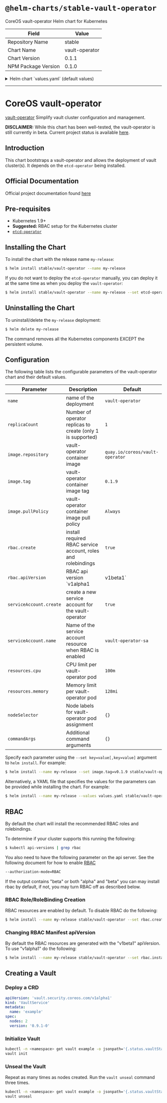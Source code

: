 # `@helm-charts/stable-vault-operator`

CoreOS vault-operator Helm chart for Kubernetes

| Field               | Value          |
| ------------------- | -------------- |
| Repository Name     | stable         |
| Chart Name          | vault-operator |
| Chart Version       | 0.1.1          |
| NPM Package Version | 0.1.0          |

<details>

<summary>Helm chart `values.yaml` (default values)</summary>

```yaml
## Default values for the image
name: vault-operator
replicaCount: 1
image:
  repository: quay.io/coreos/vault-operator
  tag: 0.1.9
  pullPolicy: IfNotPresent

## Install Default RBAC roles and bindings
rbac:
  create: true

## Service account names and whether to create them
serviceAccount:
  create: true
  name:

resources:
  {}
  # limits:
  #   cpu: 100m
  #   memory: 128Mi
  # requests:
  #   cpu: 100m
  #   memory: 128Mi

## additional command arguments go here; will be translated to `--key=value` form
## e.g., analytics: true
commandArgs: {}

## Configurable health checks against the /readyz endpoint that vault-operator exposes
readinessProbe:
  enabled: false
  initialDelaySeconds: 0
  periodSeconds: 10
  timeoutSeconds: 1
  successThreshold: 1
  failureThreshold: 3
livenessProbe:
  enabled: false
  initialDelaySeconds: 0
  periodSeconds: 10
  timeoutSeconds: 1
  successThreshold: 1
  failureThreshold: 3

nodeSelector: {}

tolerations: []

affinity: {}

###
# All of the config variables related to setting up the etcd-operator
# Disabled by default
# If you want more information about the variables exposed, please visit:
#   https://github.com/kubernetes/charts/tree/master/stable/etcd-operator#configuration
###
etcd-operator:
  enabled: false
  deployments:
    etcdOperator: true
    backupOperator: true
    restoreOperator: true
  serviceAccount:
    etcdOperatorServiceAccount:
      create: true
    backupOperatorServiceAccount:
      create: true
    restoreOperatorServiceAccount:
      create: true
  etcdOperator:
    image:
      tag: v0.9.2
  backupOperator:
    image:
      tag: v0.9.2
  restoreOperator:
    image:
      tag: v0.9.2
```

</details>

---

# CoreOS vault-operator

[vault-operator](https://coreos.com/blog/introducing-vault-operator-project) Simplify vault cluster
configuration and management.

**DISCLAIMER:** While this chart has been well-tested, the vault-operator is still currently in beta.
Current project status is available [here](https://github.com/coreos/vault-operator).

## Introduction

This chart bootstraps a vault-operator and allows the deployment of vault cluster(s). It depends on the `etcd-operator` being installed.

## Official Documentation

Official project documentation found [here](https://github.com/coreos/vault-operator)

## Pre-requisites

- Kubernetes 1.9+
- **Suggested:** RBAC setup for the Kubernetes cluster
- [`etcd-operator`](https://github.com/kubernetes/charts/tree/master/stable/etcd-operator)

## Installing the Chart

To install the chart with the release name `my-release`:

```bash
$ helm install stable/vault-operator --name my-release
```

If you do not want to deploy the `etcd-operator` manually, you can deploy it at the same time as when you deploy the `vault-operator`:

```bash
$ helm install stable/vault-operator --name my-release --set etcd-operator.enabled=true
```

## Uninstalling the Chart

To uninstall/delete the `my-release` deployment:

```bash
$ helm delete my-release
```

The command removes all the Kubernetes components EXCEPT the persistent volume.

## Configuration

The following table lists the configurable parameters of the vault-operator chart and their default values.

| Parameter               | Description                                                   | Default                         |
| ----------------------- | ------------------------------------------------------------- | ------------------------------- |
| `name`                  | name of the deployment                                        | `vault-operator`                |
| `replicaCount`          | Number of operator replicas to create (only 1 is supported)   | `1`                             |
| `image.repository`      | vault-operator container image                                | `quay.io/coreos/vault-operator` |
| `image.tag`             | vault-operator container image tag                            | `0.1.9`                         |
| `image.pullPolicy`      | vault-operator container image pull policy                    | `Always`                        |
| `rbac.create`           | install required RBAC service account, roles and rolebindings | `true`                          |
| `rbac.apiVersion`       | RBAC api version `v1alpha1|v1beta1`                           | `v1beta1`                       |
| `serviceAccount.create` | create a new service account for the vault-operator           | `true`                          |
| `serviceAccount.name`   | Name of the service account resource when RBAC is enabled     | `vault-operator-sa`             |
| `resources.cpu`         | CPU limit per vault-operator pod                              | `100m`                          |
| `resources.memory`      | Memory limit per vault-operator pod                           | `128mi`                         |
| `nodeSelector`          | Node labels for vault-operator pod assignment                 | `{}`                            |
| `commandArgs`           | Additional command arguments                                  | `{}`                            |

Specify each parameter using the `--set key=value[,key=value]` argument to `helm install`. For example:

```bash
$ helm install --name my-release --set image.tag=v0.1.9 stable/vault-operator
```

Alternatively, a YAML file that specifies the values for the parameters can be provided while
installing the chart. For example:

```bash
$ helm install --name my-release --values values.yaml stable/vault-operator
```

## RBAC

By default the chart will install the recommended RBAC roles and rolebindings.

To determine if your cluster supports this running the following:

```bash
$ kubectl api-versions | grep rbac
```

You also need to have the following parameter on the api server. See the following document for how to enable [RBAC](https://kubernetes.io/docs/admin/authorization/rbac/)

```bash
--authorization-mode=RBAC
```

If the output contains "beta" or both "alpha" and "beta" you can may install rbac by default, if not, you may turn RBAC off as described below.

### RBAC Role/RoleBinding Creation

RBAC resources are enabled by default. To disable RBAC do the following:

```bash
$ helm install --name my-release stable/vault-operator --set rbac.create=false
```

### Changing RBAC Manifest apiVersion

By default the RBAC resources are generated with the "v1beta1" apiVersion. To use "v1alpha1" do the following:

```bash
$ helm install --name my-release stable/vault-operator --set rbac.install=true,rbac.apiVersion=v1alpha1
```

## Creating a Vault

### Deploy a CRD

```yaml
apiVersion: 'vault.security.coreos.com/v1alpha1'
kind: 'VaultService'
metadata:
  name: 'example'
spec:
  nodes: 2
  version: '0.9.1-0'
```

### Initialize Vault

```bash
kubectl -n <namespace> get vault example -o jsonpath='{.status.vaultStatus.sealed[0]}' | xargs -0 -I {} kubectl -n <namespace> port-forward {} 8200
vault init
```

### Unseal the Vault

Repeat as many times as nodes created. Run the `vault unseal` command three times.

```bash
kubectl -n <namespace> get vault example -o jsonpath='{.status.vaultStatus.sealed[0]}' | xargs -0 -I {} kubectl -n <namespace> port-forward {} 8200
vault unseal
```

